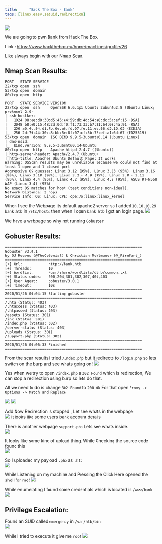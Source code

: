 ```yaml
---
title:     "Hack The Box - Bank"
tags: [linux,easy,setuid,redirection]
---
```


![](https://raw.githubusercontent.com/0xw0lf/0xw0lf.github.io/master/img/htb-bank/1.png)

We are going to pwn Bank from Hack The Box.

Link : <https://www.hackthebox.eu/home/machines/profile/26>


Like always begin with our Nmap Scan.

## Nmap Scan Results:
```
PORT   STATE SERVICE
22/tcp open  ssh
53/tcp open  domain
80/tcp open  http

PORT   STATE SERVICE VERSION
22/tcp open  ssh     OpenSSH 6.6.1p1 Ubuntu 2ubuntu2.8 (Ubuntu Linux; protocol 2.0)
| ssh-hostkey: 
|   1024 08:ee:d0:30:d5:45:e4:59:db:4d:54:a8:dc:5c:ef:15 (DSA)
|   2048 b8:e0:15:48:2d:0d:f0:f1:73:33:b7:81:64:08:4a:91 (RSA)
|   256 a0:4c:94:d1:7b:6e:a8:fd:07:fe:11:eb:88:d5:16:65 (ECDSA)
|_  256 2d:79:44:30:c8:bb:5e:8f:07:cf:5b:72:ef:a1:6d:67 (ED25519)
53/tcp open  domain  ISC BIND 9.9.5-3ubuntu0.14 (Ubuntu Linux)
| dns-nsid: 
|_  bind.version: 9.9.5-3ubuntu0.14-Ubuntu
80/tcp open  http    Apache httpd 2.4.7 ((Ubuntu))
|_http-server-header: Apache/2.4.7 (Ubuntu)
|_http-title: Apache2 Ubuntu Default Page: It works
Warning: OSScan results may be unreliable because we could not find at least 1 open and 1 closed port
Aggressive OS guesses: Linux 3.12 (95%), Linux 3.13 (95%), Linux 3.16 (95%), Linux 3.18 (95%), Linux 3.2 - 4.9 (95%), Linux 3.8 - 3.11 (95%), Linux 4.4 (95%), Linux 4.2 (95%), Linux 4.8 (95%), ASUS RT-N56U WAP (Linux 3.4) (95%)
No exact OS matches for host (test conditions non-ideal).
Network Distance: 2 hops
Service Info: OS: Linux; CPE: cpe:/o:linux:linux_kernel
```

When I see the Webpage its default apache2 server so I added ``10.10.10.29 bank.htb`` in ``/etc/hosts`` then when I open ``bank.htb`` I got an login page.
![](https://raw.githubusercontent.com/0xw0lf/0xw0lf.github.io/master/img/htb-bank/2.png)

We have a webpage so why not running ``Gobuster``

## Gobuster Results:
```
===============================================================
Gobuster v3.0.1
by OJ Reeves (@TheColonial) & Christian Mehlmauer (@_FireFart_)
===============================================================
[+] Url:            http://bank.htb
[+] Threads:        10
[+] Wordlist:       /usr/share/wordlists/dirb/common.txt
[+] Status codes:   200,204,301,302,307,401,403
[+] User Agent:     gobuster/3.0.1
[+] Timeout:        10s
===============================================================
2020/01/26 00:04:15 Starting gobuster
===============================================================
/.hta (Status: 403)
/.htaccess (Status: 403)
/.htpasswd (Status: 403)
/assets (Status: 301)
/inc (Status: 301)
/index.php (Status: 302)
/server-status (Status: 403)
/uploads (Status: 301)
/support.php (Status: 302)
===============================================================
2020/01/26 00:06:33 Finished
===============================================================
```
From the scan results i tried ``/index.php`` but it redirects to ``/login.php`` so lets switch on the burp and see whats going on!
![](https://raw.githubusercontent.com/0xw0lf/0xw0lf.github.io/master/img/htb-bank/3.png)

Yes when we try to open ``/index.php`` a ``302 Found`` which is redirection, We can stop a redirection using burp so lets do that.

All we need to do is change ``302 Found`` to ``200 Ok``
For that open `` Proxy -> Options -> Match and Replace ``

![](https://raw.githubusercontent.com/0xw0lf/0xw0lf.github.io/master/img/htb-bank/4.png)
![](https://raw.githubusercontent.com/0xw0lf/0xw0lf.github.io/master/img/htb-bank/5.png)

Add Now Redirection is stopped , Let see whats in the webpage<br/>
![](https://raw.githubusercontent.com/0xw0lf/0xw0lf.github.io/master/img/htb-bank/6.png)
It looks like some users bank account details

There is another webpage ``support.php`` Lets see whats inside.<br/>
![](https://raw.githubusercontent.com/0xw0lf/0xw0lf.github.io/master/img/htb-bank/7.png)

It looks like some kind of upload thing. While Checking the source code found this<br/>
![](https://raw.githubusercontent.com/0xw0lf/0xw0lf.github.io/master/img/htb-bank/8.png)

So I uploaded my payload ``.php`` as ``.htb`` <br/>
![](https://raw.githubusercontent.com/0xw0lf/0xw0lf.github.io/master/img/htb-bank/13.png)

While Listening on my machine and Pressing the Click Here opened the shell for me!
![](https://raw.githubusercontent.com/0xw0lf/0xw0lf.github.io/master/img/htb-bank/9.png)

While enumerating I found some credentials which is located in ``/www/bank``<br/>
![](https://raw.githubusercontent.com/0xw0lf/0xw0lf.github.io/master/img/htb-bank/10.png)

## Privilege Escalation:

Found an SUID called ``emergency`` in ``/var/htb/bin``<br/>
![](https://raw.githubusercontent.com/0xw0lf/0xw0lf.github.io/master/img/htb-bank/11.png)

While I tried to execute it give me ``root`` 
![](https://raw.githubusercontent.com/0xw0lf/0xw0lf.github.io/master/img/htb-bank/12.png)






